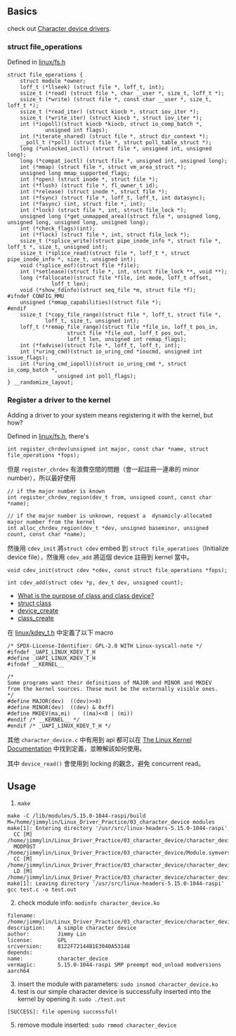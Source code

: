 ## Basics

check out [Character device drivers](https://linux-kernel-labs.github.io/refs/heads/master/labs/device_drivers.html).

### struct file_operations

Defined in [linux/fs.h](https://github.com/torvalds/linux/blob/master/include/linux/fs.h)

```clike
struct file_operations {
	struct module *owner;
	loff_t (*llseek) (struct file *, loff_t, int);
	ssize_t (*read) (struct file *, char __user *, size_t, loff_t *);
	ssize_t (*write) (struct file *, const char __user *, size_t, loff_t *);
	ssize_t (*read_iter) (struct kiocb *, struct iov_iter *);
	ssize_t (*write_iter) (struct kiocb *, struct iov_iter *);
	int (*iopoll)(struct kiocb *kiocb, struct io_comp_batch *,
			unsigned int flags);
	int (*iterate_shared) (struct file *, struct dir_context *);
	__poll_t (*poll) (struct file *, struct poll_table_struct *);
	long (*unlocked_ioctl) (struct file *, unsigned int, unsigned long);
	long (*compat_ioctl) (struct file *, unsigned int, unsigned long);
	int (*mmap) (struct file *, struct vm_area_struct *);
	unsigned long mmap_supported_flags;
	int (*open) (struct inode *, struct file *);
	int (*flush) (struct file *, fl_owner_t id);
	int (*release) (struct inode *, struct file *);
	int (*fsync) (struct file *, loff_t, loff_t, int datasync);
	int (*fasync) (int, struct file *, int);
	int (*lock) (struct file *, int, struct file_lock *);
	unsigned long (*get_unmapped_area)(struct file *, unsigned long, unsigned long, unsigned long, unsigned long);
	int (*check_flags)(int);
	int (*flock) (struct file *, int, struct file_lock *);
	ssize_t (*splice_write)(struct pipe_inode_info *, struct file *, loff_t *, size_t, unsigned int);
	ssize_t (*splice_read)(struct file *, loff_t *, struct pipe_inode_info *, size_t, unsigned int);
	void (*splice_eof)(struct file *file);
	int (*setlease)(struct file *, int, struct file_lock **, void **);
	long (*fallocate)(struct file *file, int mode, loff_t offset,
			  loff_t len);
	void (*show_fdinfo)(struct seq_file *m, struct file *f);
#ifndef CONFIG_MMU
	unsigned (*mmap_capabilities)(struct file *);
#endif
	ssize_t (*copy_file_range)(struct file *, loff_t, struct file *,
			loff_t, size_t, unsigned int);
	loff_t (*remap_file_range)(struct file *file_in, loff_t pos_in,
				   struct file *file_out, loff_t pos_out,
				   loff_t len, unsigned int remap_flags);
	int (*fadvise)(struct file *, loff_t, loff_t, int);
	int (*uring_cmd)(struct io_uring_cmd *ioucmd, unsigned int issue_flags);
	int (*uring_cmd_iopoll)(struct io_uring_cmd *, struct io_comp_batch *,
				unsigned int poll_flags);
} __randomize_layout;
```


### Register a driver to the kernel

Adding a driver to your system means registering it with the kernel, but how?

Defined in [linux/fs.h](https://github.com/torvalds/linux/blob/master/include/linux/fs.h), there's
```clike
int register_chrdev(unsigned int major, const char *name, struct file_operations *fops);
```

但是 `register_chrdev` 有浪費空間的問題（會一起註冊一連串的 minor number），所以最好使用

```clike
// if the major number is known
int register_chrdev_region(dev_t from, unsigned count, const char *name); 

// if the major number is unknown, request a  dynamicly-allocated major number from the kernel
int alloc_chrdev_region(dev_t *dev, unsigned baseminor, unsigned count, const char *name); 
```

然後用 `cdev_init` 將`struct cdev` embed 到 `struct file_operations`（Initialize device file），然後用 `cdev_add` 將這個 device 註冊到 kernel 當中。

```clike
void cdev_init(struct cdev *cdev, const struct file_operations *fops);

int cdev_add(struct cdev *p, dev_t dev, unsigned count);
```

- [What is the purpose of class and class device?](https://stackoverflow.com/questions/48832742/what-is-the-purpose-of-class-and-class-device)
- [struct class](https://www.linuxtv.org/downloads/v4l-dvb-internals/device-drivers/API-struct-class.html)
- [device_create](https://www.kernel.org/doc/html/latest/driver-api/infrastructure.html?highlight=device_create)
- [class_create](https://www.kernel.org/doc/html/latest/driver-api/infrastructure.html?highlight=device_create#c.class_create)


在 [linux/kdev_t.h](https://github.com/torvalds/linux/blob/master/include/uapi/linux/kdev_t.h) 中定義了以下 macro
```clike
/* SPDX-License-Identifier: GPL-2.0 WITH Linux-syscall-note */
#ifndef _UAPI_LINUX_KDEV_T_H
#define _UAPI_LINUX_KDEV_T_H
#ifndef __KERNEL__

/*
Some programs want their definitions of MAJOR and MINOR and MKDEV
from the kernel sources. These must be the externally visible ones.
*/
#define MAJOR(dev)	((dev)>>8)
#define MINOR(dev)	((dev) & 0xff)
#define MKDEV(ma,mi)	((ma)<<8 | (mi))
#endif /* __KERNEL__ */
#endif /* _UAPI_LINUX_KDEV_T_H */
```

其他 `character_device.c` 中有用到 api 都可以在 [The Linux Kernel Documentation](https://www.kernel.org/doc/html/latest/index.html#the-linux-kernel-documentation) 中找到定義，並瞭解該如何使用。

其中 `device_read()` 會使用到 locking 的觀念，避免 concurrent read。

## Usage

1. `make`

```console
make -C /lib/modules/5.15.0-1044-raspi/build M=/home/jimmylin/Linux_Driver_Practice/03_character_device modules
make[1]: Entering directory '/usr/src/linux-headers-5.15.0-1044-raspi'
  CC [M]  /home/jimmylin/Linux_Driver_Practice/03_character_device/character_device.o
  MODPOST /home/jimmylin/Linux_Driver_Practice/03_character_device/Module.symvers
  CC [M]  /home/jimmylin/Linux_Driver_Practice/03_character_device/character_device.mod.o
  LD [M]  /home/jimmylin/Linux_Driver_Practice/03_character_device/character_device.ko
make[1]: Leaving directory '/usr/src/linux-headers-5.15.0-1044-raspi'
gcc test.c -o test.out
```

2. check module info: `modinfo character_device.ko`

```console
filename:       /home/jimmylin/Linux_Driver_Practice/03_character_device/character_device.ko
description:    A simple character device
author:         Jimmy Lin
license:        GPL
srcversion:     8122F72144B1E3040A53148
depends:
name:           character_device
vermagic:       5.15.0-1044-raspi SMP preempt mod_unload modversions aarch64
```

3. insert the module with parameters: `sudo insmod character_device.ko`
4. test is our simple character device is successfully inserted into the kernel by opening it: `sudo ./test.out`

```console
[SUCCESS]: file opening successful!
```
5. remove module inserted: `sudo rmmod character_device`

